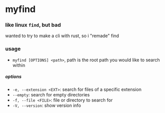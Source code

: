 # myfind

### like linux `find`, but bad 

wanted to try to make a cli with rust, so i "remade" find 

### usage

* `myfind [OPTIONS] <path>`, path is the root path you would like to search within

##### options

* `-e, --extension <EXT>`: search for files of a specific extension
* `--empty`: search for empty directories
* `-f, --file <FILE>`: file or directory to search for
* `-V, --version`: show version info

